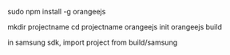 sudo npm install -g orangeejs

mkdir projectname
cd projectname
orangeejs init 
orangeejs build

in samsung sdk, import project from build/samsung 
